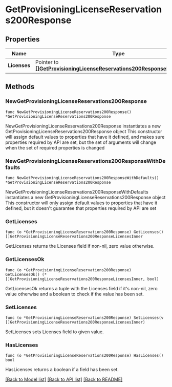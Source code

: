 # GetProvisioningLicenseReservations200Response

## Properties

Name | Type | Description | Notes
------------ | ------------- | ------------- | -------------
**Licenses** | Pointer to [**[]GetProvisioningLicenseReservations200ResponseLicensesInner**](GetProvisioningLicenseReservations200ResponseLicensesInner.md) |  | [optional] 

## Methods

### NewGetProvisioningLicenseReservations200Response

`func NewGetProvisioningLicenseReservations200Response() *GetProvisioningLicenseReservations200Response`

NewGetProvisioningLicenseReservations200Response instantiates a new GetProvisioningLicenseReservations200Response object
This constructor will assign default values to properties that have it defined,
and makes sure properties required by API are set, but the set of arguments
will change when the set of required properties is changed

### NewGetProvisioningLicenseReservations200ResponseWithDefaults

`func NewGetProvisioningLicenseReservations200ResponseWithDefaults() *GetProvisioningLicenseReservations200Response`

NewGetProvisioningLicenseReservations200ResponseWithDefaults instantiates a new GetProvisioningLicenseReservations200Response object
This constructor will only assign default values to properties that have it defined,
but it doesn't guarantee that properties required by API are set

### GetLicenses

`func (o *GetProvisioningLicenseReservations200Response) GetLicenses() []GetProvisioningLicenseReservations200ResponseLicensesInner`

GetLicenses returns the Licenses field if non-nil, zero value otherwise.

### GetLicensesOk

`func (o *GetProvisioningLicenseReservations200Response) GetLicensesOk() (*[]GetProvisioningLicenseReservations200ResponseLicensesInner, bool)`

GetLicensesOk returns a tuple with the Licenses field if it's non-nil, zero value otherwise
and a boolean to check if the value has been set.

### SetLicenses

`func (o *GetProvisioningLicenseReservations200Response) SetLicenses(v []GetProvisioningLicenseReservations200ResponseLicensesInner)`

SetLicenses sets Licenses field to given value.

### HasLicenses

`func (o *GetProvisioningLicenseReservations200Response) HasLicenses() bool`

HasLicenses returns a boolean if a field has been set.


[[Back to Model list]](../README.md#documentation-for-models) [[Back to API list]](../README.md#documentation-for-api-endpoints) [[Back to README]](../README.md)


